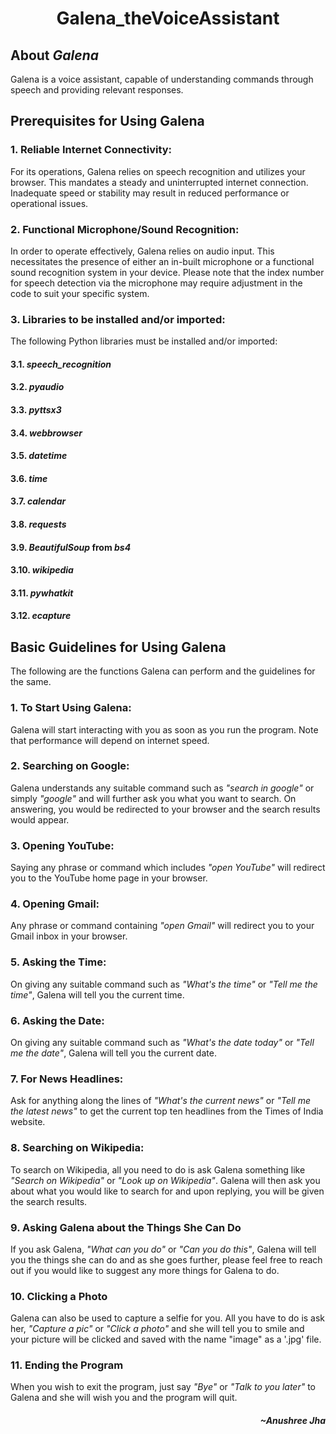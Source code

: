 # <p align="center"> Galena_theVoiceAssistant </p>

## About *Galena*

Galena is a voice assistant, capable of understanding commands through speech and providing relevant responses. 

## Prerequisites for Using Galena

### 1. Reliable Internet Connectivity:
For its operations, Galena relies on speech recognition and utilizes your browser. This mandates a steady and uninterrupted internet connection. Inadequate speed or stability may result in reduced performance or operational issues.

### 2. Functional Microphone/Sound Recognition:
In order to operate effectively, Galena relies on audio input. This necessitates the presence of either an in-built microphone or a functional sound recognition system in your device. Please note that the index number for speech detection via the microphone may require adjustment in the code to suit your specific system.

### 3. Libraries to be installed and/or imported:
The following Python libraries must be installed and/or imported:

#### 3.1. *speech_recognition*

#### 3.2. *pyaudio*

#### 3.3. *pyttsx3*

#### 3.4. *webbrowser*

#### 3.5. *datetime*

#### 3.6. *time*

#### 3.7. *calendar*

#### 3.8. *requests*

#### 3.9. *BeautifulSoup* from *bs4*

#### 3.10. *wikipedia*

#### 3.11. *pywhatkit*

#### 3.12. *ecapture*

## Basic Guidelines for Using Galena

The following are the functions Galena can perform and the guidelines for the same.

### 1. To Start Using Galena:

Galena will start interacting with you as soon as you run the program. Note that performance will depend on internet speed. 

### 2. Searching on Google:

Galena understands any suitable command such as *"search in google"* or simply *"google"* and will further ask you what you want to search. On answering, you would be redirected to your browser and the search results would appear.

### 3. Opening YouTube:

Saying any phrase or command which includes *"open YouTube"* will redirect you to the YouTube home page in your browser.

### 4. Opening Gmail:

Any phrase or command containing *"open Gmail"* will redirect you to your Gmail inbox in your browser.

### 5. Asking the Time: 

On giving any suitable command such as *"What's the time"* or *"Tell me the time"*, Galena will tell you the current time.

### 6. Asking the Date:

On giving any suitable command such as *"What's the date today"* or *"Tell me the date"*, Galena will tell you the current date.

### 7. For News Headlines: 

Ask for anything along the lines of *"What's the current news"* or *"Tell me the latest news"* to get the current top ten headlines from the Times of India website.

### 8. Searching on Wikipedia: 

To search on Wikipedia, all you need to do is ask Galena something like *"Search on Wikipedia"* or *"Look up on Wikipedia"*. Galena will then ask you about what you would like to search for and upon replying, you will be given the search results.

### 9. Asking Galena about the Things She Can Do

If you ask Galena, *"What can you do"* or *"Can you do this"*, Galena will tell you the things she can do and as she goes further, please feel free to reach out if you would like to suggest any more things for Galena to do. 

### 10. Clicking a Photo

Galena can also be used to capture a selfie for you. All you have to do is ask her, *"Capture a pic"* or *"Click a photo"* and she will tell you to smile and your picture will be clicked and saved with the name "image" as a '.jpg' file.

### 11. Ending the Program

When you wish to exit the program, just say *"Bye"* or *"Talk to you later"* to Galena and she will wish you and the program will quit. 

#### <p align="right"> *~Anushree Jha* </p>
